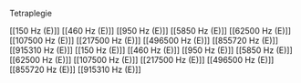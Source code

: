 Tetraplegie

[[150 Hz (E)]]
[[460 Hz (E)]]
[[950 Hz (E)]]
[[5850 Hz (E)]]
[[62500 Hz (E)]]
[[107500 Hz (E)]]
[[217500 Hz (E)]]
[[496500 Hz (E)]]
[[855720 Hz (E)]]
[[915310 Hz (E)]]
[[150 Hz (E)]]
[[460 Hz (E)]]
[[950 Hz (E)]]
[[5850 Hz (E)]]
[[62500 Hz (E)]]
[[107500 Hz (E)]]
[[217500 Hz (E)]]
[[496500 Hz (E)]]
[[855720 Hz (E)]]
[[915310 Hz (E)]]
